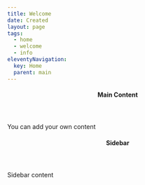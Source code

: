 ```yaml
---
title: Welcome
date: Created
layout: page
tags:
  - home
  - welcome
  - info
eleventyNavigation:
  key: Home
  parent: main
---
```


<div class="row">
  <div class="main-content col-lg-9">
    <header class="mb-4">
      <h4 class="text-secondary mt-2 mb-0">Main Content</h4>
    </header>
    <div class="row">
      <div class="col">
        <p>You can add your own content</p>
      </div>
    </div>
  </div>
  <sidebar class="col-12 col-lg-3">
    <header class="mb-4">
      <h4 class="text-secondary mt-2 mb-0">Sidebar</h4>
    </header>
    <article class="row mb-5">
      <div class="col">
        <p class="sidebar">Sidebar content</p>
      </div>
    </article>
  </sidebar>


</div>